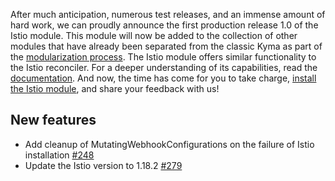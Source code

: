 After much anticipation, numerous test releases, and an immense amount of hard work, we can proudly announce the first production release 1.0 of the Istio module. This module will now be added to the collection of other modules that have already been separated from the classic Kyma as part of the [modularization process](https://github.com/kyma-project/istio/blob/main/docs/contributor/01-00-installation.md). 
The Istio module offers similar functionality to the Istio reconciler. For a deeper understanding of its capabilities, read the [documentation](https://github.com/kyma-project/istio/tree/main/docs/user). And now, the time has come for you to take charge, [install the Istio module](https://github.com/kyma-project/istio/blob/main/docs/contributor/01-00-installation.md), and share your feedback with us!

## New features

- Add cleanup of MutatingWebhookConfigurations on the failure of Istio installation [#248](https://github.com/kyma-project/istio/pull/248)
- Update the Istio version to 1.18.2 [#279](https://github.com/kyma-project/istio/pull/279)
